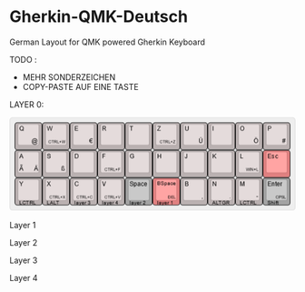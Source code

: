 # Gherkin-QMK-Deutsch

German Layout for QMK powered Gherkin Keyboard

TODO :
- MEHR SONDERZEICHEN
- COPY-PASTE AUF EINE TASTE

LAYER 0:

![Layer 0](https://github.com/neisinger/Gherkin-QMK-Deutsch/blob/master/kb2040-gherkin-german---layer-0---v0-1.png)

Layer 1

Layer 2

Layer 3

Layer 4

